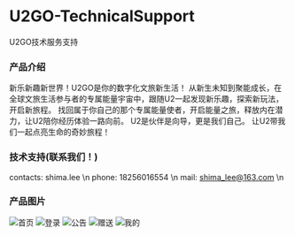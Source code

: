 # U2GO-TechnicalSupport
U2GO技术服务支持

### 产品介绍
新乐新趣新世界！U2GO是你的数字化文旅新生活！
从新生未知到聚能成长，在全球文旅生活参与者的专属能量宇宙中，跟随U2一起发现新乐趣，探索新玩法，开启新旅程。
找回属于你自己的那个专属能量使者，开启能量之旅，释放内在潜力，让U2陪你经历体验一路向前。
U2是伙伴是向导，更是我们自己。
让U2带我们一起点亮生命的奇妙旅程！

### 技术支持(联系我们！)
contacts: shima.lee \n
phone: 18256016554 \n
mail: shima_lee@163.com \n


### 产品图片
![首页](https://static.yeeverse.top/yvshop-promotional-image/born.png)
![登录](https://static.yeeverse.top/yvshop-promotional-image/login.png)
![公告](https://static.yeeverse.top/yvshop-promotional-image/news.png)
![赠送](https://static.yeeverse.top/yvshop-promotional-image/transfer.png)
![我的](https://static.yeeverse.top/yvshop-promotional-image/user.png)



